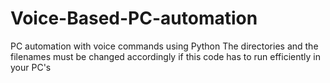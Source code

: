 # Voice-Based-PC-automation
PC automation with voice commands using Python
The directories and the filenames must be changed accordingly if this code has to run efficiently in your PC's
